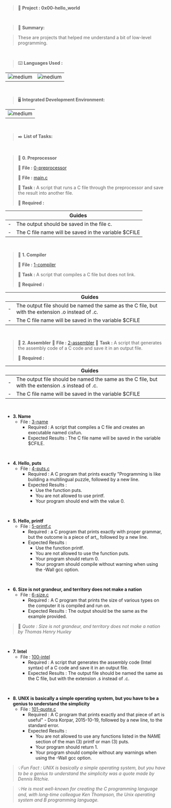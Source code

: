 > 🚧 **Project : 0x00-hello_world**
 
<br>

> 📝 **Summary:**

> These are projects that helped me understand a bit of low-level programming.

<br>

> ⌨️ **Languages Used :**

<table>
  <tr>
    <td><img alt="medium" src="https://img.shields.io/badge/C-00599C?style=for-the-badge&logo=c&logoColor=white"></td>
    <td><img alt="medium" src="https://img.shields.io/badge/Markdown-000000?style=for-the-badge&logo=markdown&logoColor=white"></td>
  </tr>
</table>

<br>

> 🖥️ **Integrated Development Environment:**

<table>
  <tr>
<td><img alt="medium" src="https://img.shields.io/badge/Emacs-%237F5AB6.svg?&style=for-the-badge&logo=gnu-emacs&logoColor=white"></td>
  </tr>
</table>

<br>

> ✒️ **List of Tasks:**

<br>

> 📁 **0. Preprocessor**
> 
> 💾 **File :** [0-preprocessor](./0-preprocessor)
> 
> 💾 **File :** [main.c](./main.c) 
> 
> 📑 **Task :** A script that runs a C file through the preprocessor and save the result into another file.
> 
> 📝 **Required :** 

| | Guides                                               |
|-| ---------------------------------------------------- |
|-| The output should be saved in the file c.            |
|-| The C file name will be saved in the variable $CFILE | 

<br>

> 📁 **1. Compiler**
> 
> 💾 **File :** [1-compiler](./1-compiler)
> 
> 📑 **Task :** A script that compiles a C file but does not link.
> 
> 📝 **Required :** 

| | Guides                                                                                           |
|-| ------------------------------------------------------------------------------------------------ |
|-| The output file should be named the same as the C file, but with the extension .o instead of .c. |
|-| The C file name will be saved in the variable $CFILE                                             |

<br>

> 📁 **2. Assembler**
> 💾 **File :**  [2-assembler](./2-assembler)
> 📑 **Task :** A script that generates the assembly code of a C code and save it in an output file.
> 
> 📝 **Required :** 

| | Guides                                                                                           |
|-| ------------------------------------------------------------------------------------------------ |
|-| The output file should be named the same as the C file, but with the extension .s instead of .c. |
|-| The C file name will be saved in the variable $CFILE                                             |

<br>

* **3. Name**
  * File : [3-name](./3-name)
    * Required : A script that compiles a C file and creates an executable named cisfun.
    * Expected Results : The C file name will be saved in the variable $CFILE.
<br>

* **4. Hello, puts**
  * File : [4-puts.c](./4-puts.c)
    * Required : A C program that prints exactly "Programming is like building a multilingual puzzle, followed by a new line.
    * Expected Results :
      * Use the function puts.
      * You are not allowed to use printf.
      * Your program should end with the value 0.
<br>

* **5. Hello, printf**
  * File : [5-printf.c](./5-printf.c)
    * Required : a C program that prints exactly with proper grammar, but the outcome is a piece of art,, followed by a new line.
    * Expected Results : 
      * Use the function printf.
      * You are not allowed to use the function puts.
      * Your program should return 0.
      * Your program should compile without warning when using the -Wall gcc option.
<br>

* **6. Size is not grandeur, and territory does not make a nation**
  * File : [6-size.c](./6-size.c)
    * Required : A C program that prints the size of various types on the computer it is compiled and run on.
    * Expected Results : The output should be the same as the example provided.
    
> 💬 *Quote : Size is not grandeur, and territory does not make a nation by Thomas Henry Huxley*

<br>

* **7. Intel**
  * File : [100-intel](./100-intel)
    * Required : A script that generates the assembly code (Intel syntax) of a C code and save it in an output file.
    * Expected Results : The output file should be named the same as the C file, but with the extension .s instead of .c.
<br>

* **8. UNIX is basically a simple operating system, but you have to be a genius to understand the simplicity**
  * File : [101-quote.c](./101-quote.c)
    * Required :  A C program that prints exactly and that piece of art is useful" - Dora Korpar, 2015-10-19, followed by a new line, to the standard error.
    * Expected Results : 
      * You are not allowed to use any functions listed in the NAME section of the man (3) printf or man (3) puts.
      * Your program should return 1.
      * Your program should compile without any warnings when using the -Wall gcc option.
     
> 💡*Fun Fact : UNIX is basically a simple operating system, but you have to be a genius to understand the simplicity was a quote made by Dennis Ritchie.*

> 💡*He is most well-known for creating the C programming language and, with long-time colleague Ken Thompson, the Unix operating system and B programming language.*

